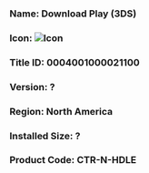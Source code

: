 ### Name: Download Play (3DS)

### Icon: ![Icon](https://github.com/GrewdonGaming21/3DS-Titles-Database/blob/main/Download%20Play/Description/home%20icon.jpg?raw=true)

### Title ID: 0004001000021100

### Version: ?

### Region: North America

### Installed Size: ?

### Product Code: CTR-N-HDLE
